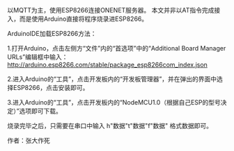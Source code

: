 以MQTT为主，使用ESP8266连接ONENET服务器。
本文并非以AT指令完成接入，而是使用Arduino直接将程序烧录进ESP8266。

ArduinoIDE加载ESP8266方法：

1.打开Arduino，点击左侧方“文件”内的“首选项”中的“Additional Board Manager URLs”编辑框中输入：
http://arduino.esp8266.com/stable/package_esp8266com_index.json

2.进入Arduino的“工具”，点击开发板内的“开发板管理器”，并在弹出的界面中选择ESP8266，点击安装即可。

3.进入Arduino的“工具”，点击开发板内的“NodeMCU1.0（根据自己ESP的型号决定）”选项即可下载。

烧录完毕之后，只需要在串口中输入 
h"数据"t"数据"f"数据"
格式数据即可。

作者：张大作死
